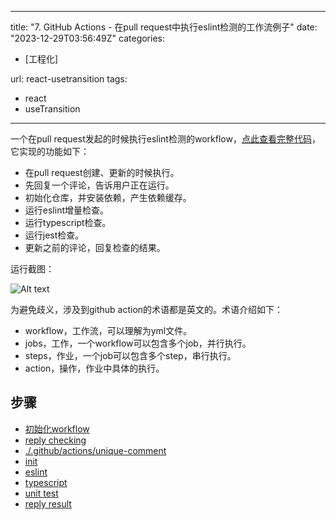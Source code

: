 
---
title: "7. GitHub Actions - 在pull request中执行eslint检测的工作流例子"
date: "2023-12-29T03:56:49Z"
categories:
  - [工程化]

url: react-usetransition
tags:
  - react
  - useTransition

---


<!--hexo
---
url: react-usetransition
tags:
  - react
  - useTransition
---
-->

一个在pull request发起的时候执行eslint检测的workflow，[点此查看完整代码](https://github.com/taoliujun/npm-packages/blob/master/.github/workflows/check-pull-request.yml)，它实现的功能如下：

- 在pull request创建、更新的时候执行。
- 先回复一个评论，告诉用户正在运行。
- 初始化仓库，并安装依赖，产生依赖缓存。
- 运行eslint增量检查。
- 运行typescript检查。
- 运行jest检查。
- 更新之前的评论，回复检查的结果。

运行截图：

![Alt text](https://github.com/taoliujun/blog/assets/5689134/09c86bc1-ada1-41c3-9f8f-7e6c46f8204e)

为避免歧义，涉及到github action的术语都是英文的。术语介绍如下：

* workflow，工作流，可以理解为yml文件。
* jobs，工作，一个workflow可以包含多个job，并行执行。
* steps，作业，一个job可以包含多个step，串行执行。
* action，操作，作业中具体的执行。

## 步骤

- [初始化workflow](https://github.com/taoliujun/blog/issues/36#issuecomment-1871790603)
- [reply checking](https://github.com/taoliujun/blog/issues/36#issuecomment-1871806576)
- [./.github/actions/unique-comment](https://github.com/taoliujun/blog/issues/36#issuecomment-1871818126)
- [init](https://github.com/taoliujun/blog/issues/36#issuecomment-1871862632)
- [eslint](https://github.com/taoliujun/blog/issues/36#issuecomment-1871862779)
- [typescript](https://github.com/taoliujun/blog/issues/36#issuecomment-1871862850)
- [unit test](https://github.com/taoliujun/blog/issues/36#issuecomment-1871863037)
- [reply result](https://github.com/taoliujun/blog/issues/36#issuecomment-1871863117)